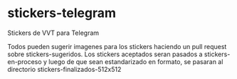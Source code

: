 # stickers-telegram
Stickers de VVT para Telegram 

Todos pueden sugerir imagenes para los stickers haciendo un pull request sobre stickers-sugeridos. Los stickers aceptados seran pasados a stickers-en-proceso y luego de que sean estandarizado en formato, se pasaran al directorio stickers-finalizados-512x512
